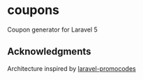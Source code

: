 # coupons
Coupon generator for Laravel 5

## Acknowledgments
Architecture inspired by [laravel-promocodes](https://github.com/zgabievi/laravel-promocodes)
